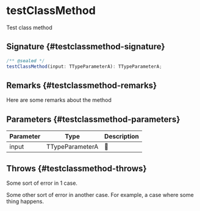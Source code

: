 # testClassMethod

Test class method

## Signature {#testclassmethod-signature}

```typescript
/** @sealed */
testClassMethod(input: TTypeParameterA): TTypeParameterA;
```

## Remarks {#testclassmethod-remarks}

Here are some remarks about the method

## Parameters {#testclassmethod-parameters}

|  Parameter | Type | Description |
|  --- | --- | --- |
|  input | TTypeParameterA | 📝 |

## Throws {#testclassmethod-throws}

Some sort of error in 1 case.

Some other sort of error in another case. For example, a case where some thing happens.